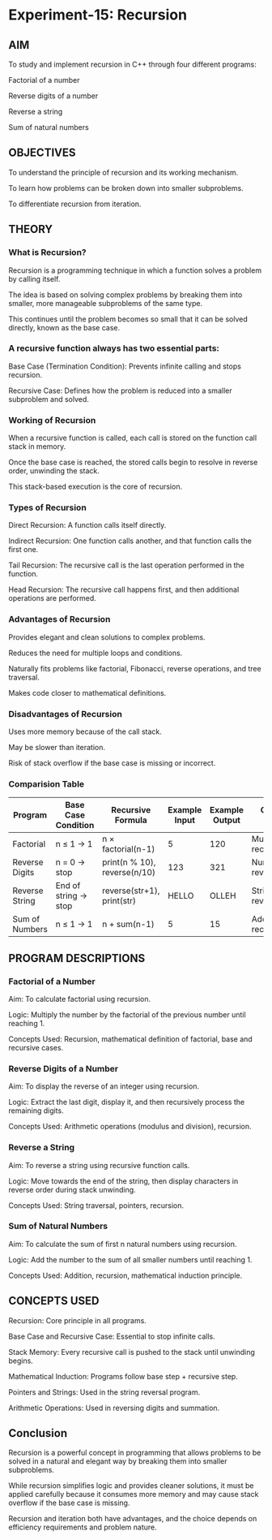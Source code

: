 # Experiment-15: Recursion

## AIM

To study and implement recursion in C++ through four different programs:

Factorial of a number

Reverse digits of a number

Reverse a string

Sum of natural numbers

## OBJECTIVES

To understand the principle of recursion and its working mechanism.

To learn how problems can be broken down into smaller subproblems.

To differentiate recursion from iteration.

## THEORY
### What is Recursion?

Recursion is a programming technique in which a function solves a problem by calling itself. 

The idea is based on solving complex problems by breaking them into smaller, more manageable subproblems of the same type. 

This continues until the problem becomes so small that it can be solved directly, known as the base case.

### A recursive function always has two essential parts:

Base Case (Termination Condition): Prevents infinite calling and stops recursion.

Recursive Case: Defines how the problem is reduced into a smaller subproblem and solved.

### Working of Recursion

When a recursive function is called, each call is stored on the function call stack in memory. 

Once the base case is reached, the stored calls begin to resolve in reverse order, unwinding the stack. 

This stack-based execution is the core of recursion.

### Types of Recursion

Direct Recursion: A function calls itself directly.

Indirect Recursion: One function calls another, and that function calls the first one.

Tail Recursion: The recursive call is the last operation performed in the function.

Head Recursion: The recursive call happens first, and then additional operations are performed.

### Advantages of Recursion

Provides elegant and clean solutions to complex problems.

Reduces the need for multiple loops and conditions.

Naturally fits problems like factorial, Fibonacci, reverse operations, and tree traversal.

Makes code closer to mathematical definitions.

### Disadvantages of Recursion

Uses more memory because of the call stack.

May be slower than iteration.

Risk of stack overflow if the base case is missing or incorrect.

### Comparision Table 
| Program        | Base Case Condition  | Recursive Formula            | Example Input | Example Output | Concept Focus            |
| -------------- | -------------------- | ---------------------------- | ------------- | -------------- | ------------------------ |
| Factorial      | n ≤ 1 → 1            | n × factorial(n-1)           | 5             | 120            | Multiplication recursion |
| Reverse Digits | n = 0 → stop         | print(n % 10), reverse(n/10) | 123           | 321            | Number reversal          |
| Reverse String | End of string → stop | reverse(str+1), print(str)   | HELLO         | OLLEH          | String reversal          |
| Sum of Numbers | n ≤ 1 → 1            | n + sum(n-1)                 | 5             | 15             | Addition recursion       |


## PROGRAM DESCRIPTIONS
### Factorial of a Number

Aim: To calculate factorial using recursion.

Logic: Multiply the number by the factorial of the previous number until reaching 1.

Concepts Used: Recursion, mathematical definition of factorial, base and recursive cases.

### Reverse Digits of a Number

Aim: To display the reverse of an integer using recursion.

Logic: Extract the last digit, display it, and then recursively process the remaining digits.

Concepts Used: Arithmetic operations (modulus and division), recursion.

### Reverse a String

Aim: To reverse a string using recursive function calls.

Logic: Move towards the end of the string, then display characters in reverse order during stack unwinding.

Concepts Used: String traversal, pointers, recursion.

### Sum of Natural Numbers

Aim: To calculate the sum of first n natural numbers using recursion.

Logic: Add the number to the sum of all smaller numbers until reaching 1.

Concepts Used: Addition, recursion, mathematical induction principle.

## CONCEPTS USED

Recursion: Core principle in all programs.

Base Case and Recursive Case: Essential to stop infinite calls.

Stack Memory: Every recursive call is pushed to the stack until unwinding begins.

Mathematical Induction: Programs follow base step + recursive step.

Pointers and Strings: Used in the string reversal program.

Arithmetic Operations: Used in reversing digits and summation.

## Conclusion

Recursion is a powerful concept in programming that allows problems to be solved in a natural and elegant way by breaking them into smaller subproblems.

While recursion simplifies logic and provides cleaner solutions, it must be applied carefully because it consumes more memory and may cause stack overflow if the base case is missing. 

Recursion and iteration both have advantages, and the choice depends on efficiency requirements and problem nature.
